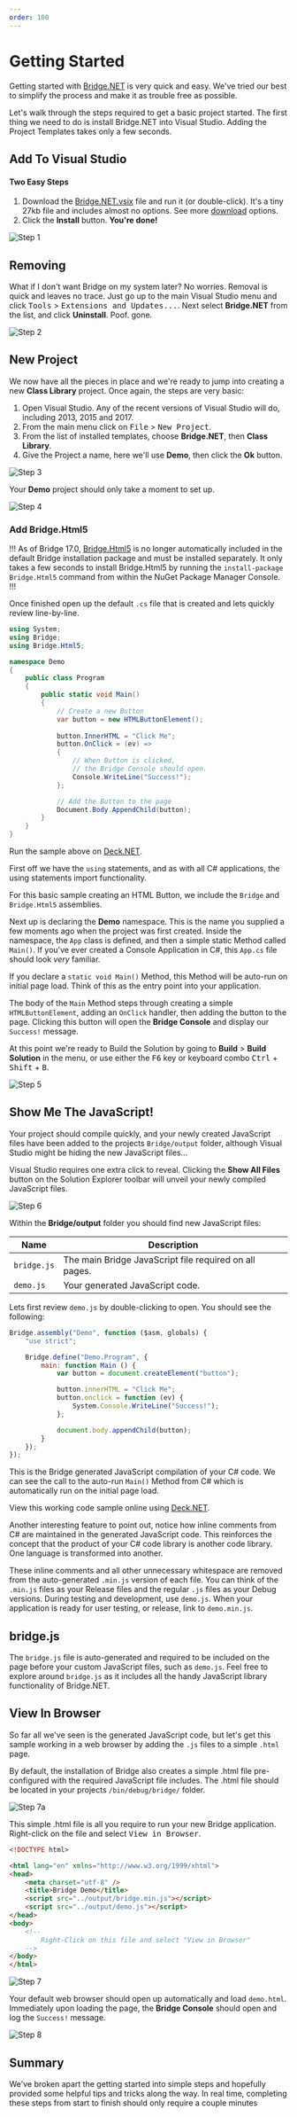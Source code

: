 ```yaml
---
order: 100
---
```

# Getting Started

Getting started with [Bridge.NET](https://bridge.net/) is very quick and easy. We've tried our best to simplify the process and make it as trouble free as possible.

Let's walk through the steps required to get a basic project started. The first thing we need to do is install Bridge.NET into Visual Studio. Adding the Project Templates takes only a few seconds.

## Add To Visual Studio

#### Two Easy Steps

1. Download the [Bridge.NET.vsix](https://marketplace.visualstudio.com/items?itemName=BridgeNET.BridgeNET) file and run it (or double-click). It's a tiny 27kb file and includes almost no options. See more [download](https://bridge.net/download/) options.
1. Click the **Install** button. **You're done!**

![Step 1](../static/getting-started-img-01.png)

## Removing

What if I don't want Bridge on my system later? No worries. Removal is quick and leaves no trace. Just go up to the main Visual Studio menu and click <kbd>Tools</kbd> > <kbd>Extensions and Updates...</kbd>. Next select **Bridge.NET** from the list, and click **Uninstall**. Poof. gone.

![Step 2](../static/getting-started-img-02.png)

## New Project

We now have all the pieces in place and we're ready to jump into creating a new **Class Library** project. Once again, the steps are very basic:

1. Open Visual Studio. Any of the recent versions of Visual Studio will do, including 2013, 2015 and 2017.
1. From the main menu click on <kbd>File</kbd> > <kbd>New Project</kbd>.
1. From the list of installed templates, choose **Bridge.NET**, then **Class Library**.
1. Give the Project a name, here we'll use **Demo**, then click the **Ok** button.

![Step 3](../static/getting-started-img-03.png)

Your **Demo** project should only take a moment to set up.

![Step 4](../static/getting-started-img-04.png)

### Add Bridge.Html5

!!!
As of Bridge 17.0, [Bridge.Html5](https://www.nuget.org/packages/bridge.html5) is no longer automatically included in the default Bridge installation package and must be installed separately. It only takes a few seconds to install Bridge.Html5 by running the `install-package Bridge.Html5` command from within the NuGet Package Manager Console.
!!!

Once finished open up the default `.cs` file that is created and lets quickly review line-by-line.

```csharp
using System;
using Bridge;
using Bridge.Html5;

namespace Demo
{
    public class Program
    {
        public static void Main()
        {
            // Create a new Button
            var button = new HTMLButtonElement();
            
            button.InnerHTML = "Click Me";
            button.OnClick = (ev) =>
            {
                // When Button is clicked, 
                // the Bridge Console should open.
                Console.WriteLine("Success!");
            };

            // Add the Button to the page
            Document.Body.AppendChild(button);
        }
    }
}
```

Run the sample above on [Deck.NET](https://deck.net/82ae7cc7048fe47422e7bd1a944475b2).

First off we have the `using` statements, and as with all C# applications, the using statements import functionality. 

For this basic sample creating an HTML Button, we include the `Bridge` and `Bridge.Html5` assemblies.

Next up is declaring the **Demo** namespace. This is the name you supplied a few moments ago when the project was first created. Inside the namespace, the `App` class is defined, and then a simple static Method called `Main()`. If you've ever created a Console Application in C#, this `App.cs` file should look _very_ familiar.

If you declare a `static void Main()` Method, this Method will be auto-run on initial page load. Think of this as the entry point into your application. 

The body of the `Main` Method steps through creating a simple `HTMLButtonElement`, adding an `OnClick` handler, then adding the button to the page. Clicking this button will open the **Bridge Console** and display our `Success!` message. 

At this point we're ready to Build the Solution by going to **Build** > **Build Solution** in the menu, or use either the <kbd>F6</kbd> key or keyboard combo <kbd>Ctrl</kbd> + <kbd>Shift</kbd> + <kbd>B</kbd>.

![Step 5](../static/getting-started-img-05.png)

## Show Me The JavaScript!

Your project should compile quickly, and your newly created JavaScript files have been added to the projects `Bridge/output` folder, although Visual Studio might be hiding the new JavaScript files... 

Visual Studio requires one extra click to reveal. Clicking the **Show All Files** button on the Solution Explorer toolbar will unveil your newly compiled JavaScript files.

![Step 6](../static/getting-started-img-06.png)

Within the **Bridge/output** folder you should find new JavaScript files:

| Name | Description |
| --- | --- |
| `bridge.js` | The main Bridge JavaScript file required on all pages. |
| `demo.js` | Your generated JavaScript code. |

Lets first review `demo.js` by double-clicking to open. You should see the following:

```js
Bridge.assembly("Demo", function ($asm, globals) {
    "use strict";

    Bridge.define("Demo.Program", {
        main: function Main () {
            var button = document.createElement("button");

            button.innerHTML = "Click Me";
            button.onclick = function (ev) {
                System.Console.WriteLine("Success!");
            };

            document.body.appendChild(button);
        }
    });
});
```

This is the Bridge generated JavaScript compilation of your C# code. We can see the call to the auto-run `Main()` Method from C# which is automatically run on the initial page load.

View this working code sample online using [Deck.NET](https://deck.net/82ae7cc7048fe47422e7bd1a944475b2).

Another interesting feature to point out, notice how inline comments from C# are maintained in the generated JavaScript code. This reinforces the concept that the product of your C# code library is another code library. One language is transformed into another.

These inline comments and all other unnecessary whitespace are removed from the auto-generated `.min.js` version of each file. You can think of the `.min.js` files as your Release files and the regular `.js` files as your Debug versions. During testing and development, use `demo.js`. When your application is ready for user testing, or release, link to `demo.min.js`.

## bridge.js

The `bridge.js` file is auto-generated and required to be included on the page before your custom JavaScript files, such as `demo.js`. Feel free to explore around `bridge.js` as it includes all the handy JavaScript library functionality of Bridge.NET.

## View In Browser

So far all we've seen is the generated JavaScript code, but let's get this sample working in a web browser by adding the `.js` files to a simple `.html` page.

By default, the installation of Bridge also creates a simple .html file pre-configured with the required JavaScript file includes. The .html file should be located in your projects `/bin/debug/bridge/` folder. 

![Step 7a](../static/getting-started-img-07a.png)

This simple .html file is all you require to run your new Bridge application. Right-click on the file and select <kbd>View in Browser</kbd>.

```html
<!DOCTYPE html>

<html lang="en" xmlns="http://www.w3.org/1999/xhtml">
<head>
    <meta charset="utf-8" />
    <title>Bridge Demo</title>
    <script src="../output/bridge.min.js"></script>
    <script src="../output/demo.js"></script>
</head>
<body>
    <!-- 
        Right-Click on this file and select "View in Browser"
    --> 
</body>
</html>
```

![Step 7](../static/getting-started-img-07.png)

Your default web browser should open up automatically and load `demo.html`. Immediately upon loading the page, the **Bridge Console** should open and log the `Success!` message.

![Step 8](../static/getting-started-img-08b.png)

## Summary

We've broken apart the getting started into simple steps and hopefully provided some helpful tips and tricks along the way. In real time, completing these steps from start to finish should only require a couple minutes